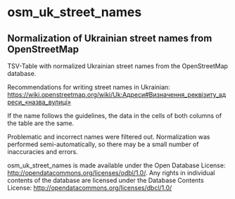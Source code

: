 # osm_uk_street_names
## Normalization of Ukrainian street names from OpenStreetMap

TSV-Table with normalized Ukrainian street names from the OpenStreetMap database. 

Recommendations for writing street names in Ukrainian: https://wiki.openstreetmap.org/wiki/Uk:Адреси#Визначення_реквізиту_адреси_«назва_вулиці»

If the name follows the guidelines, the data in the cells of both columns of the table are the same.

Problematic and incorrect names were filtered out. Normalization was performed semi-automatically, so there may be a small number of inaccuracies and errors.

osm_uk_street_names is made available under the Open Database License: http://opendatacommons.org/licenses/odbl/1.0/. Any rights in individual contents of the database are licensed under the Database Contents License: http://opendatacommons.org/licenses/dbcl/1.0/